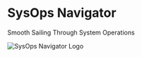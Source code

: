 # SysOps Navigator
Smooth Sailing Through System Operations


![SysOps Navigator Logo](https://github.com/Devopcasting/sysops-navigator/logo/sysopsnaviagator.png)
